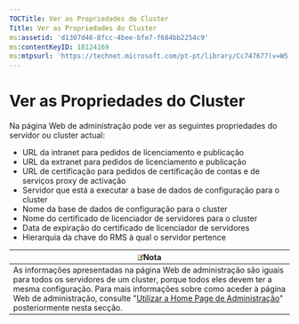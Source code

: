 ```yaml
---
TOCTitle: Ver as Propriedades do Cluster
Title: Ver as Propriedades do Cluster
ms:assetid: 'd1307d46-8fcc-4bee-bfe7-f684bb2254c9'
ms:contentKeyID: 18124169
ms:mtpsurl: 'https://technet.microsoft.com/pt-pt/library/Cc747677(v=WS.10)'
---
```


Ver as Propriedades do Cluster
==============================

Na página Web de administração pode ver as seguintes propriedades do servidor ou cluster actual:

-   URL da intranet para pedidos de licenciamento e publicação
-   URL da extranet para pedidos de licenciamento e publicação
-   URL de certificação para pedidos de certificação de contas e de serviços proxy de activação
-   Servidor que está a executar a base de dados de configuração para o cluster
-   Nome da base de dados de configuração para o cluster
-   Nome do certificado de licenciador de servidores para o cluster
-   Data de expiração do certificado de licenciador de servidores
-   Hierarquia da chave do RMS à qual o servidor pertence

| ![](images/Cc747677.note(WS.10).gif)Nota                                                                                                                                                                                                                                                                                                                      |
|--------------------------------------------------------------------------------------------------------------------------------------------------------------------------------------------------------------------------------------------------------------------------------------------------------------------------------------------------------------------------------------------|
| As informações apresentadas na página Web de administração são iguais para todos os servidores de um cluster, porque todos eles devem ter a mesma configuração. Para mais informações sobre como aceder à página Web de administração, consulte "[Utilizar a Home Page de Administração](https://technet.microsoft.com/6c155977-bd0e-47d6-ac65-1746cddb505e)" posteriormente nesta secção. |
